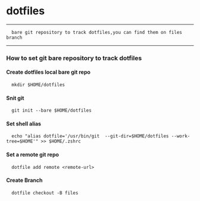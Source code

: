 # dotfiles
****
      bare git repository to track dotfiles,you can find them on files branch
****
### How to set git bare repository to track dotfiles
#### Create dotfiles local bare git repo
      mkdir $HOME/dotfiles
#### Snit git
      git init --bare $HOME/dotfiles
#### Set shell alias
      echo "alias dotfile='/usr/bin/git  --git-dir=$HOME/dotfiles --work-tree=$HOME'" >> $HOME/.zshrc
#### Set a remote git repo
      dotfile add remote <remote-url>
#### Create Branch
      dotfile checkout -B files
      
      


